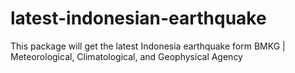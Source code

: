 # latest-indonesian-earthquake
This package will get the latest Indonesia earthquake form BMKG | Meteorological, Climatological, and Geophysical Agency
